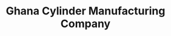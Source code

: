 ---
title: "Ghana Cylinder Manufacturing Company"
url: /accra/ghana-cylinder-manufacturing-company/
shop: shop
---